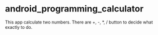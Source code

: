 # android_programming_calculator
This app calculate two numbers.
There are +, -, *, / button to decide what exactly to do.
